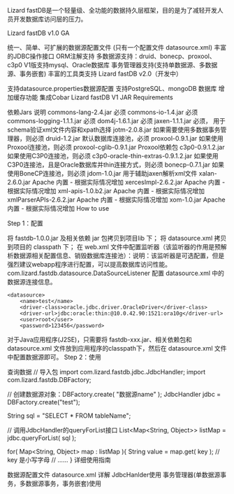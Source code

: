 Lizard fastDB是一个轻量级、全功能的数据持久层框架，目的是为了减轻开发人员开发数据库访问层的压力。

Lizard fastDB v1.0 GA

统一、简单、可扩展的数据源配置文件 (只有一个配置文件 datasource.xml)
丰富的JDBC操作接口
ORM注解支持
多数据源支持：druid、bonecp、proxool、c3p0
V1版支持mysql、Oracle数据库
事务管理器支持(支持单数据源、多数据源、事务嵌套)
丰富的工具类支持
Lizard fastDB v2.0（开发中）

支持datasource.properties数据源配置
支持PostgreSQL、mongoDB 数据库
增加缓存功能
集成Cobar
Lizard fastDB V1 JAR Requirements

依赖Jars	说明
commons-lang-2.4.jar	必须
commons-io-1.4.jar	必须
commons-logging-1.1.1.jar	必须
dom4j-1.6.1.jar	必须
jaxen-1.1.1.jar	必须， 用于schema验证xml文件内容和xpath选择
jotm-2.0.8.jar	如果需要使用多数据事务管理器，则必须
druid-1.2.jar	默认数据库连接池，必须
proxool-0.9.1.jar	如果使用Proxool连接池，则必须
proxool-cglib-0.9.1.jar	Proxool依赖包
c3p0-0.9.1.2.jar	如果使用C3P0连接池，则必须
c3p0-oracle-thin-extras-0.9.1.2.jar	如果使用C3P0连接池，且是Oracle数据库并thin连接方式，则必须
bonecp-0.7.1.jar	如果使用BoneCP连接池，则必须
jdom-1.0.jar	用于辅助jaxen解析xml文件
xalan-2.6.0.jar	Apache 内置 - 根据实际情况增加
xercesImpl-2.6.2.jar	Apache 内置 - 根据实际情况增加
xml-apis-1.0.b2.jar	Apache 内置 - 根据实际情况增加
xmlParserAPIs-2.6.2.jar	Apache 内置 - 根据实际情况增加
xom-1.0.jar	Apache 内置 - 根据实际情况增加
How to use

Step 1：配置

将 fastdb-1.0.0.jar 及相关依赖 jar 包拷贝到项目lib 下；
将 datasource.xml 拷贝到项目的 classpath 下；
在 web.xml 文件中配置监听器（该监听器的作用是预解析数据源相关配置信息、销毁数据库连接池）：说明：该监听器是可选配置，但是强烈建议webapp程序进行配置，可以提高数据库访问性能。
<listener>
    <listener-class>com.lizard.fastdb.datasource.DataSourceListener</listener-class>
</listener>
配置 datasource.xml 中的数据源连接信息。
<datasources
    xmlns="http://fastdb.com/db"
    xmlns:xsi="http://www.w3.org/2001/XMLSchema-instance"
    xsi:schemaLocation="http://fastdb.com/db/fastdb-1.0.xsd">
        
    <datasource>
        <name>test</name>
        <driver-class>oracle.jdbc.driver.OracleDriver</driver-class>
        <driver-url>jdbc:oracle:thin:@10.0.42.90:1521:ora10g</driver-url>
        <user>root</user>
        <password>123456</password>
   </datasource>
</datasources>
对于Java应用程序(J2SE)，只需要将 fastdb-xxx.jar、相关依赖包和 datasource.xml 文件放到应用程序的classpath下，然后在 datasource.xml 文件中配置数据源即可。
Step 2：使用

查询数据
// 导入包
import com.lizard.fastdb.jdbc.JdbcHandler;
import com.lizard.fastdb.DBFactory;

// 创建数据源对象：DBFactory.create( "数据源name" );
JdbcHandler jdbc = DBFactory.create("test");

String sql = "SELECT * FROM tableName";

// 调用JdbcHandler的queryForList接口
List<Map<String, Object>> listMap = jdbc.queryForList( sql );

for( Map<String, Object> map : listMap ){
  String value = map.get( key ); // key 是小写字母
  // ......
}
详细使用指南

数据源配置文件 datasource.xml 详解
JdbcHanlder使用
事务管理器(单数据源事务，多数据源事务，事务嵌套)使用
